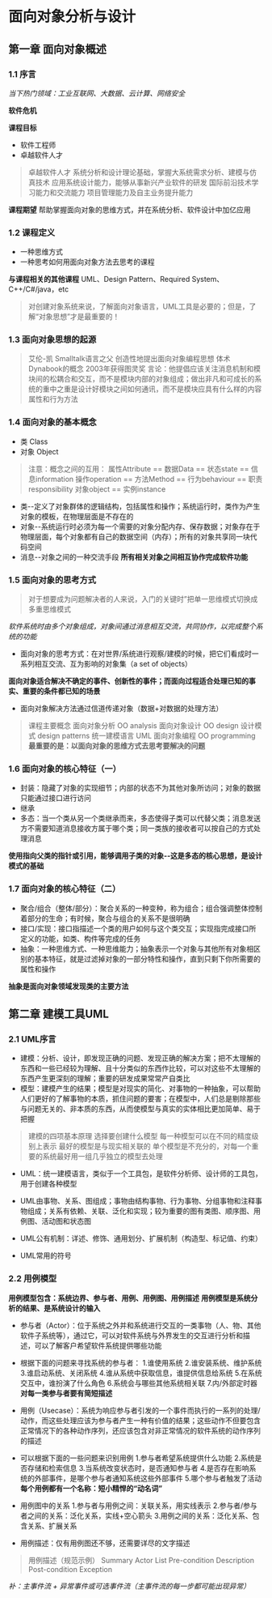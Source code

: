 # 面向对象分析与设计

## 第一章 面向对象概述

### 1.1 序言

*当下热门领域：工业互联网、大数据、云计算、网络安全*

**软件危机**

**课程目标**
* 软件工程师
* 卓越软件人才

>卓越软件人才
>系统分析和设计理论基础，掌握大系统需求分析、建模与仿真技术
>应用系统设计能力，能够从事新兴产业软件的研发
>国际前沿技术学习能力和交流能力
>项目管理能力及自主业务提升能力

**课程期望**
帮助掌握面向对象的思维方式，并在系统分析、软件设计中加亿应用

### 1.2 课程定义
* 一种思维方式
* 一种思考如何用面向对象方法去思考的课程

**与课程相关的其他课程**
UML、Design Pattern、Required System、C++/C#/java，etc

>对创建对象系统来说，了解面向对象语言，UML工具是必要的；但是，了解“对象思想”才是最重要的！

### 1.3 面向对象思想的起源
>艾伦-凯
>Smalltalk语言之父
>创造性地提出面向对象编程思想
>体术Dynabook的概念
>2003年获得图灵奖
>言论：他提倡应该关注消息机制和模块间的松耦合和交互，而不是模块内部的对象组成；做出非凡和可成长的系统的重中之重是设计好模块之间如何通讯，而不是模块应具有什么样的内容属性和行为方法

### 1.4 面向对象的基本概念
* 类 Class
* 对象 Object

>注意：概念之间的互用：
>属性Attribute == 数据Data == 状态state == 信息information
>操作operation == 方法Method == 行为behaviour == 职责responsibility
>对象object == 实例instance

* 类--定义了对象群体的逻辑结构，包括属性和操作；系统运行时，类作为产生对象的模板，在物理层面是不存在的
* 对象--系统运行时必须为每一个需要的对象分配内存、保存数据；对象存在于物理层面，每个对象都有自己的数据空间（内存）；所有的对象共享同一块代码空间
* 消息--对象之间的一种交流手段
**所有相关对象之间相互协作完成软件功能**

### 1.5 面向对象的思考方式
>对于想要成为问题解决者的人来说，入门的关键时”把单一思维模式切换成多重思维模式

*软件系统时由多个对象组成，对象间通过消息相互交流，共同协作，以完成整个系统的功能*

* 面向对象的思考方式：在对世界/系统进行观察/建模的时候，把它们看成时一系列相互交流、互为影响的对象集（a set of objects）

**面向对象适合解决不确定的事件、创新性的事件；而面向过程适合处理已知的事实、重要的条件都已知的场景**

* 面向对象解决方法通过信道传递对象（数据+对数据的处理方法）

>课程主要概念
>面向对象分析 OO analysis
>面向对象设计 OO design
>设计模式 design patterns
>统一建模语言 UML
>面向对象编程 OO programming
>**最重要的是：以面向对象的思维方式去思考要解决的问题**

### 1.6 面向对象的核心特征（一）
* 封装：隐藏了对象的实现细节；内部的状态不为其他对象所访问；对象的数据只能通过接口进行访问
* 继承
* 多态：当一个类从另一个类继承而来，多态使得子类可以代替父类；消息发送方不需要知道消息接收方属于哪个类；同一类族的接收者可以按自己的方式处理消息

**使用指向父类的指针或引用，能够调用子类的对象--这是多态的核心思想，是设计模式的基础**

### 1.7 面向对象的核心特征（二）
* 聚合/组合（整体/部分）：聚合关系的一种变种，称为组合；组合强调整体控制着部分的生命；有时候，聚合与组合的关系不是很明确
* 接口/实现：接口指描述一个类的用户如何与这个类交互；实现指完成接口所定义的功能，如类、构件等完成的任务
* 抽象：一种思维方式、一种思维能力；抽象表示一个对象与其他所有对象相区别的基本特征，就是过滤掉对象的一部分特性和操作，直到只剩下你所需要的属性和操作

**抽象是面向对象领域发现类的主要方法**

## 第二章 建模工具UML

### 2.1 UML序言
* 建模：分析、设计，即发现正确的问题、发现正确的解决方案；把不太理解的东西和一些已经较为理解、且十分类似的东西作比较，可以对这些不太理解的东西产生更深刻的理解；重要的研发成果常常产自类比
* 模型：建模产生的结果；模型是对现实的简化、对事物的一种抽象，可以帮助人们更好的了解事物的本质，抓住问题的要害；在模型中，人们总是剔除那些与问题无关的、非本质的东西，从而使模型与真实的实体相比更加简单、易于把握

>建模的四项基本原理
>选择要创建什么模型
>每一种模型可以在不同的精度级别上表示
>最好的模型是与现实相关联的
>单个模型是不充分的，对每一个重要的系统最好用一组几乎独立的模型去处理

* UML：统一建模语言，类似于一个工具包，是软件分析师、设计师的工具包，用于创建各种模型

* UML由事物、关系、图组成；事物由结构事物、行为事物、分组事物和注释事物组成；关系有依赖、关联、泛化和实现；较为重要的图有类图、顺序图、用例图、活动图和状态图
* UML公有机制：详述、修饰、通用划分、扩展机制（构造型、标记值、约束）
* UML常用的符号

### 2.2 用例模型
**用例模型包含：系统边界、参与者、用例、用例图、用例描述**
**用例模型是系统分析的结果、是系统设计的输入**

* 参与者（Actor）：位于系统之外并和系统进行交互的一类事物（人、物、其他软件子系统等），通过它，可以对软件系统与外界发生的交互进行分析和描述，可以了解客户希望软件系统提供哪些功能

* 根据下面的问题来寻找系统的参与者：
	1.谁使用系统
	2.谁安装系统、维护系统
	3.谁启动系统、关闭系统
	4.谁从系统中获取信息，谁提供信息给系统
	5.在系统交互中，谁扮演了什么角色
	6.系统会与哪些其他系统相关联
	7.内/外部定时器
	**对每一类参与者要有简短描述**

* 用例（Usecase）：系统为响应参与者引发的一个事件而执行的一系列的处理/动作，而这些处理应该为参与者产生一种有价值的结果；这些动作不但要包含正常情况下的各种动作序列，还应该包含对非正常情况的软件系统的动作序列的描述

* 可以根据下面的一些问题来识别用例
	1.参与者希望系统提供什么功能
	2.系统是否存储和检索信息
	3.当系统改变状态时，是否通知参与者
	4.是否存在影响系统的外部事件，是哪个参与者通知系统这些外部事件
	5.哪个参与者触发了活动
	**每个用例都有一个名称：短小精悍的“动名词”**
	
* 用例图中的关系
	1.参与者与用例之间：关联关系，用实线表示
	2.参与者/参与者之间的关系：泛化关系，实线+空心箭头
	3.用例之间的关系：泛化关系、包含关系、扩展关系

* 用例描述：仅有用例图还不够，还需要详尽的文字描述

>用例描述（规范示例）
>Summary
>Actor List
>Pre-condition
>Description
>Post-condition
>Exception

*补：主事件流 + 异常事件或可选事件流（主事件流的每一步都可能出现异常）*
